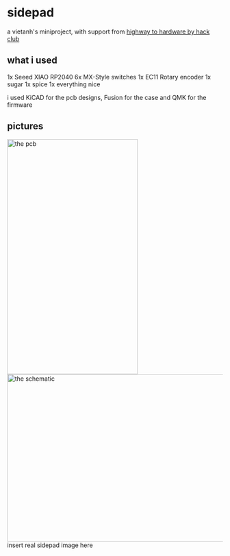 # sidepad
a vietanh's miniproject, with support from [highway to hardware by hack club](https://highway.hackclub.com/)

## what i used
1x Seeed XIAO RP2040
6x MX-Style switches
1x EC11 Rotary encoder
1x sugar
1x spice
1x everything nice

i used KiCAD for the pcb designs, Fusion for the case and QMK for the firmware

## pictures
<img width="305" height="549" alt="the pcb" src="https://github.com/user-attachments/assets/fc6a56ff-9ed0-4c48-af55-2a77ef518144" />
<img width="632" height="391" alt="the schematic" src="https://github.com/user-attachments/assets/4dbabc1e-5477-45ce-a446-c79b24f728ec" />
insert real sidepad image here
